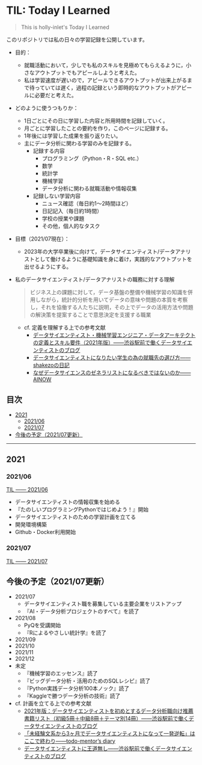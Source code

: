 # TIL: Today I Learned

> This is holly-inlet's Today I Learned

このリポジトリでは私の日々の学習記録を公開しています。

- 目的：
  - 就職活動において，少しでも私のスキルを見極めてもらえるように，小さなアウトプットでもアピールしようと考えた。
  - 私は学習速度が遅いので，アピールできるアウトプットが出来上がるまで待っていては遅く，過程の記録という即時的なアウトプットがアピールに必要だと考えた。
- どのように使うつもりか：
  - 1日ごとにその日に学習した内容と所用時間を記録していく。
  - 月ごとに学習したことの要約を作り，このページに記録する。
  - 1年後には学習した成果を振り返りたい。
  - 主にデータ分析に関わる学習のみを記録する。
    - 記録する内容
      - プログラミング（Python・R・SQL etc.）
      - 数学
      - 統計学
      - 機械学習
      - データ分析に関わる就職活動や情報収集
    - 記録しない学習内容
      - ニュース確認（毎日約1〜2時間ほど）
      - 日記記入（毎日約1時間）
      - 学校の授業や課題
      - その他，個人的なタスク
- 目標（2021/07現在）：
  - 2023年の大学卒業後に向けて，データサイエンティスト/データアナリストとして働けるように基礎知識を身に着け，実践的なアウトプットを出せるようにする。
- 私のデータサイエンティスト/データアナリストの職務に対する理解
    > ビジネス上の課題に対して，データ基盤の整備や機械学習の知識を併用しながら，統計的分析を用いてデータの意味や問題の本質を考察し，それを協働する人たちに説明，その上でデータの活用方法や問題の解決策を提案することで意思決定を支援する職業  

  - cf. 定義を理解する上での参考文献
    - [データサイエンティスト・機械学習エンジニア・データアーキテクトの定義とスキル要件（2021年版）——渋谷駅前で働くデータサイエンティストのブログ](https://tjo.hatenablog.com/entry/2021/03/13/163622)  
    - [データサイエンティストになりたい学生の為の就職先の選び方——shakezoの日記](https://shakezo.hatenadiary.org/entry/20130104/1357273241)  
    - [なぜデータサイエンスのゼネラリストになるべきではないのか——AINOW](https://ainow.ai/2018/12/18/156854/)


<!-- omit in toc -->
## 目次

- [2021](#2021)
  - [2021/06](#202106)
  - [2021/07](#202107)
- [今後の予定（2021/07更新）](#今後の予定202107更新)

----

## 2021

### 2021/06

[TIL —— 2021/06](2021/2021-06-til.md)

- データサイエンティストの情報収集を始める
- 『たのしいプログラミングPythonではじめよう！』開始
- データサイエンティストのための学習計画を立てる
- 開発環境構築
- Github・Docker利用開始

### 2021/07

[TIL —— 2021/07](2021/2021-07-til.md)

## 今後の予定（2021/07更新）

- 2021/07
  - データサイエンティスト職を募集している主要企業をリストアップ
  - 『AI・データ分析プロジェクトのすべて』を読了
- 2021/08
  - PyQを受講開始
  - 『Rによるやさしい統計学』を読了
- 2021/09
- 2021/10
- 2021/11
- 2021/12
- 未定
  - 『機械学習のエッセンス』読了
  - 『ビッグデータ分析・活用のためのSQLレシピ』読了
  - 『Python実践データ分析100本ノック』読了
  - 『Kaggleで勝つデータ分析の技術』読了
- cf. 計画を立てる上での参考文献
  - [2021年版：データサイエンティストを初めとするデータ分析職向け推薦書籍リスト（初級5冊＋中級8冊＋テーマ別14冊）——渋谷駅前で働くデータサイエンティストのブログ](https://tjo.hatenablog.com/entry/2021/02/05/180000)
  - [「未経験文系から3ヶ月でデータサイエンティストになって一発逆転」はここで終わり——todo-mentor’s diary](https://todes-mentor.hatenablog.com/entry/help_todesko)
  - [データサイエンティストに王道無し——渋谷駅前で働くデータサイエンティストのブログ](https://tjo.hatenablog.com/entry/2020/07/27/170000)
